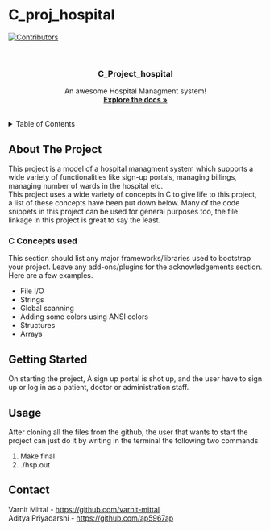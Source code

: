 # C_proj_hospital

[![Contributors][contributors-shield]][contributors-url]

<br />
<div align="center">
  <a href="https://github.com/othneildrew/Best-README-Template">

  </a>

  <h3 align="center">C_Project_hospital</h3>

  <p align="center">
    An awesome Hospital Managment system!
    <br />
    <a href="https://github.com/varnit-mittal/c_final_proj_sem1"><strong>Explore the docs »</strong></a>
    <br />
    <br />
  </p>
</div>



<!-- TABLE OF CONTENTS -->
<details>
  <summary>Table of Contents</summary>
  <ol>
    <li>
      <a href="#about-the-project">About The Project</a>
      <ul>
        <li><a href="#built-with">Built With</a></li>
      </ul>
    </li>
    <li>
      <a href="#getting-started">Getting Started</a>
      <ul>
        <li><a href="#prerequisites">Prerequisites</a></li>
        <li><a href="#installation">Installation</a></li>
      </ul>
    </li>
    <li><a href="#usage">Usage</a></li>
    <li><a href="#roadmap">Roadmap</a></li>
    <li><a href="#contributing">Contributing</a></li>
    <li><a href="#license">License</a></li>
    <li><a href="#contact">Contact</a></li>
    <li><a href="#acknowledgments">Acknowledgments</a></li>
  </ol>
</details>



<!-- ABOUT THE PROJECT -->
## About The Project

This project is a model of a hospital managment system which supports a wide variety of functionalities like sign-up portals, managing billings, managing number of wards in the hospital etc. <br>
This project uses a wide variety of concepts in C to give life to this project, a list of these concepts have been put down below. Many of the code snippets in this project can be used for general purposes too, the file linkage in this project is great to say the least.





### C Concepts used 

This section should list any major frameworks/libraries used to bootstrap your project. Leave any add-ons/plugins for the acknowledgements section. Here are a few examples.

* File I/O
* Strings 
* Global scanning
* Adding some colors using ANSI colors
* Structures 
* Arrays

<!-- GETTING STARTED -->
## Getting Started

On starting the project, A sign up portal is shot up, and the user have to sign up or log in as a patient, doctor or administration staff.

## Usage

After cloning all the files from the github, the user that wants to start the project can just do it by writing in the terminal the following two commands <br>
1. Make final
2. ./hsp.out



<!-- CONTACT -->
## Contact

Varnit Mittal - https://github.com/varnit-mittal 
<br>
Aditya Priyadarshi - https://github.com/ap5967ap







<!-- MARKDOWN LINKS & IMAGES -->
<!-- https://www.markdownguide.org/basic-syntax/#reference-style-links -->
[contributors-shield]: https://img.shields.io/github/contributors/othneildrew/Best-README-Template.svg?style=for-the-badge
[contributors-url]: https://github.com/othneildrew/Best-README-Template/graphs/contributors

